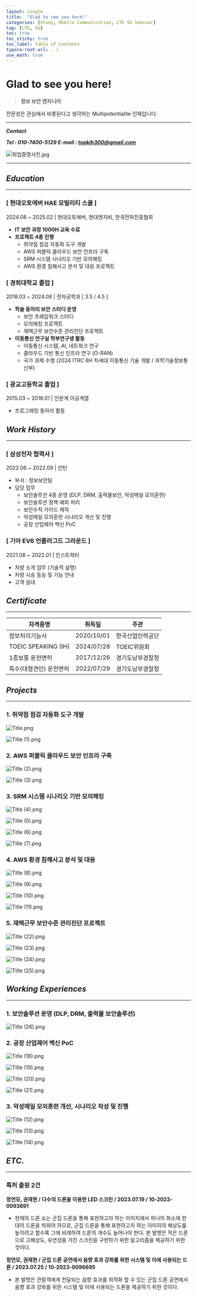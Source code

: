 ```yaml
---
layout: single
title:  "Glad to see you here!"
categories: [Study, Mobile Communication, LTE 5G Seminar]
tag: [LTE, 5G]
toc: true
toc_sticky: true
toc_label: Table of Contents
typora-root-url: ../
use_math: true
---
```


# Glad to see you here!

> **정보 보안 엔지니어**

전문성은 관심에서 비롯된다고 생각하는 Multipotentialite 인재입니다.
> 

---

***Contact***

***Tel : 010-7400-5129
E-mail : topkjh300@gmail.com***

![취업증명사진.jpg](Glad%20to%20see%20you%20here!%201a909c9d190780228eb7f7afac7d22ec/%EC%B7%A8%EC%97%85%EC%A6%9D%EB%AA%85%EC%82%AC%EC%A7%84.jpg)

---

## *Education*

---

### [ 현대오토에버 HAE 모빌리티 스쿨 ]

2024.08 ~ 2025.02  |  현대오토에버, 현대엔지비, 한국전파진흥협회

- **IT 보안 과정 1000H 교육 수료**
- **프로젝트 4종 진행**
    - 취약점 점검 자동화 도구 개발
    - AWS 퍼블릭 클라우드 보안 인프라 구축
    - SRM 시스템 시나리오 기반 모의해킹
    - AWS 환경 침해사고 분석 및 대응 프로젝트

### [ 경희대학교 졸업 ]

2018.03 ~ 2024.08  |  전자공학과 [ 3.5  / 4.5 ] 

- **학술 동아리 보안 스터디 운영**
    - 보안 프레임워크 스터디
    - 모의해킹 프로젝트
    - 재택근무 보안수준 관리진단 프로젝트
- **이동통신 연구실 학부연구생 활동**
    - 이동통신 시스템, AI, 네트워크 연구
    - 클라우드 기반 통신 인프라 연구 (O-RAN)
    - 국가 과제 수행 (2024 ITRC 6H 차세대 이동통신 기술 개발 / 과학기술정보통신부)

### **[ 광교고등학교 졸업 ]**

2015.03 ~ 2018.01  |  인문계 이공계열

- 프로그래밍 동아리 활동

## *Work History*

---

### [ 삼성전자 협력사 ]

2022.06 ~ 2022.09  |  인턴

- 부서 : 정보보안팀
- 담당 업무
    - 보안솔루션 4종 운영 (DLP, DRM, 출력물보안, 악성메일 모의훈련)
    - 보안솔루션 정책 예외 처리
    - 보안수칙 가이드 제작
    - 악성메일 모의훈련 시나리오 개선 및 진행
    - 공장 산업제어 백신 PoC

### [ 기아 EV6 언플러그드 그라운드 ]

2021.08 ~ 2022.01  |  인스트럭터

- 차량 소개 업무 (기술적 설명)
- 차량 시승 동승 및 기능 안내
- 고객 응대

## *Certificate*

---

| **자격증명** | **취득일** | **주관** |
| --- | --- | --- |
| 정보처리기능사 | 2020/10/01 | 한국산업인력공단 |
| TOEIC SPEAKING (IH) | 2024/07/28 | TOEIC위원회 |
| 1종보통 운전면허 | 2017/12/26 | 경기도남부경찰청 |
| 특수(대형견인) 운전면허 | 2022/07/29 | 경기도남부경찰청 |

## *Projects*

---

### 1. 취약점 점검 자동화 도구 개발

![Title.png](Glad%20to%20see%20you%20here!%201a909c9d190780228eb7f7afac7d22ec/Title.png)

![Title (1).png](Glad%20to%20see%20you%20here!%201a909c9d190780228eb7f7afac7d22ec/Title_(1).png)

### 2. AWS 퍼블릭 클라우드 보안 인프라 구축

![Title (2).png](Glad%20to%20see%20you%20here!%201a909c9d190780228eb7f7afac7d22ec/Title_(2).png)

![Title (3).png](Glad%20to%20see%20you%20here!%201a909c9d190780228eb7f7afac7d22ec/Title_(3).png)

### 3. SRM 시스템 시나리오 기반 모의해킹

![Title (4).png](Glad%20to%20see%20you%20here!%201a909c9d190780228eb7f7afac7d22ec/Title_(4).png)

![Title (5).png](Glad%20to%20see%20you%20here!%201a909c9d190780228eb7f7afac7d22ec/Title_(5).png)

![Title (6).png](Glad%20to%20see%20you%20here!%201a909c9d190780228eb7f7afac7d22ec/Title_(6).png)

![Title (7).png](Glad%20to%20see%20you%20here!%201a909c9d190780228eb7f7afac7d22ec/Title_(7).png)

### 4. AWS 환경 침해사고 분석 및 대응

![Title (8).png](Glad%20to%20see%20you%20here!%201a909c9d190780228eb7f7afac7d22ec/Title_(8).png)

![Title (9).png](Glad%20to%20see%20you%20here!%201a909c9d190780228eb7f7afac7d22ec/Title_(9).png)

![Title (10).png](Glad%20to%20see%20you%20here!%201a909c9d190780228eb7f7afac7d22ec/Title_(10).png)

![Title (11).png](Glad%20to%20see%20you%20here!%201a909c9d190780228eb7f7afac7d22ec/Title_(11).png)

### 5. 재택근무 보안수준 관리진단 프로젝트

![Title (22).png](Glad%20to%20see%20you%20here!%201a909c9d190780228eb7f7afac7d22ec/Title_(22).png)

![Title (23).png](Glad%20to%20see%20you%20here!%201a909c9d190780228eb7f7afac7d22ec/Title_(23).png)

![Title (24).png](Glad%20to%20see%20you%20here!%201a909c9d190780228eb7f7afac7d22ec/Title_(24).png)

![Title (25).png](Glad%20to%20see%20you%20here!%201a909c9d190780228eb7f7afac7d22ec/Title_(25).png)

## *Working Experiences*

---

### 1. 보안솔루션 운영 (DLP, DRM, 출력물 보안솔루션)

![Title (26).png](Glad%20to%20see%20you%20here!%201a909c9d190780228eb7f7afac7d22ec/Title_(26).png)

### 2. 공장 산업제어 백신 PoC

![Title (18).png](Glad%20to%20see%20you%20here!%201a909c9d190780228eb7f7afac7d22ec/Title_(18).png)

![Title (19).png](Glad%20to%20see%20you%20here!%201a909c9d190780228eb7f7afac7d22ec/Title_(19).png)

![Title (20).png](Glad%20to%20see%20you%20here!%201a909c9d190780228eb7f7afac7d22ec/Title_(20).png)

![Title (21).png](Glad%20to%20see%20you%20here!%201a909c9d190780228eb7f7afac7d22ec/Title_(21).png)

### 3. 악성메일 모의훈련 개선, 시나리오 작성 및 진행

![Title (12).png](Glad%20to%20see%20you%20here!%201a909c9d190780228eb7f7afac7d22ec/Title_(12).png)

![Title (13).png](Glad%20to%20see%20you%20here!%201a909c9d190780228eb7f7afac7d22ec/Title_(13).png)

![Title (14).png](Glad%20to%20see%20you%20here!%201a909c9d190780228eb7f7afac7d22ec/Title_(14).png)

## *ETC.*

---

### 특허 출원 2건

**정연모, 권재현 / 다수의 드론을 이용한 LED 스크린 / 2023.07.19 / 10-2023-0093691**

- 현재의 드론 쇼는 군집 드론을 통해 표현하고자 하는 이미지에서 하나의 화소에 한 대의 드론을 띄워야 하므로, 군집 드론을 통해 표현하고자 하는 이미지의 해상도를 높이려고 할수록 그에 비례하여 드론의 개수도 늘어나야 한다. 본 발명은 적은 드론으로 고해상도, 유연성을 가진 스크린을 구현하기 위한 알고리즘을 제공하기 위한 것이다.

**정연모, 권재현 / 군집 드론 공연에서 음향 효과 강화를 위한 시스템 및 이에 사용되는 드론 / 2023.07.25 / 10-2023-0096695**

- 본 발명은 관람객에게 전달되는 음향 효과를 최적화 할 수 있는 군집 드론 공연에서 음향 효과 강화를 위한 시스템 및 이에 사용되는 드론을 제공하기 위한 것이다.
